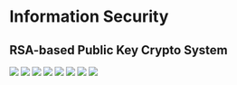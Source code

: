 # Information Security 

## RSA-based Public Key Crypto System

![](https://github.com/Rurril/ISprogramming/image/1.jpg)
![](https://github.com/Rurril/ISprogramming/image/2.jpg)
![](https://github.com/Rurril/ISprogramming/image/3.jpg)
![](https://github.com/Rurril/ISprogramming/image/4.jpg)
![](https://github.com/Rurril/ISprogramming/image/5.jpg)
![](https://github.com/Rurril/ISprogramming/image/6.jpg)
![](https://github.com/Rurril/ISprogramming/image/7.jpg)
![](https://github.com/Rurril/ISprogramming/image/8.jpg)